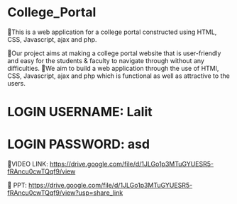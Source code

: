 # College_Portal
🔰This is a web application for a college portal constructed using HTML, CSS, Javascript, ajax and php.
 
🔰Our project aims at making a college portal website that is user-friendly and easy for the students & faculty to navigate through without any difficulties.
🔰We aim to build a web application through the use of HTMl, CSS, Javascript, ajax and php which is functional as well as attractive to the users.

# LOGIN USERNAME: Lalit
# LOGIN PASSWORD: asd

🔰VIDEO LINK: https://drive.google.com/file/d/1JLGo1p3MTuGYUESR5-fRAncu0cwTQqf9/view

🔰 PPT: https://drive.google.com/file/d/1JLGo1p3MTuGYUESR5-fRAncu0cwTQqf9/view?usp=share_link

